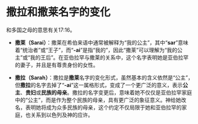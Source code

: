 # 撒拉和撒莱名字的变化
和多国之母的意思有关17:16。
- **撒莱（Sarai）**：撒莱在希伯来语中通常被解释为“我的公主”，其中“**sar**”意味着“统治者”或“王子”，而“**-ai**”是指“我的”，因此“撒莱”可以理解为“我的公主”或“我的王后”。在亚伯拉罕与撒莱的关系中，这个名字表明她是亚伯拉罕的妻子，并且是有尊贵身份的女性。
    
- **撒拉（Sarah）**：撒拉是**撒莱**名字的变化形式，虽然基本的含义依然是“公主”，但**撒拉**的名字去掉了“**-ai**”这一属格形式，变成了一个更广泛的意义，表示**公主**、**贵妇**或**民族的母亲**。撒拉的名字变更后，意味着她不仅仅是亚伯拉罕家庭中的“公主”，而是作为整个民族的母亲，具有更广泛的象征意义。神给她改名，表明她将成为众多民族的母亲，这个约定不仅局限于她和亚伯拉罕的家庭，也关系到以色列及神的应许。